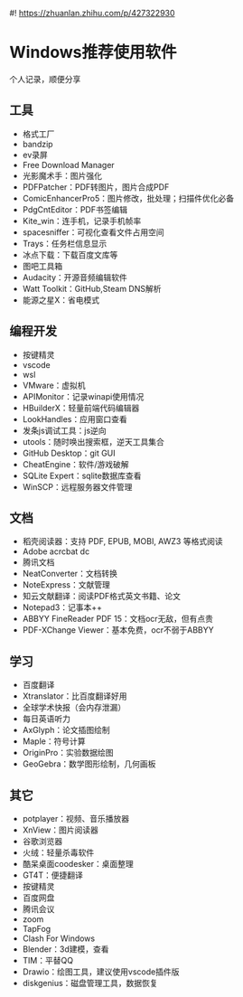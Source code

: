 #! https://zhuanlan.zhihu.com/p/427322930

# Windows推荐使用软件

个人记录，顺便分享

## 工具

- 格式工厂
- bandzip
- ev录屏
- Free Download Manager
- 光影魔术手：图片强化
- PDFPatcher：PDF转图片，图片合成PDF
- ComicEnhancerPro5：图片修改，批处理；扫描件优化必备
- PdgCntEditor：PDF书签编辑
- Kite_win：连手机，记录手机帧率
- spacesniffer：可视化查看文件占用空间
- Trays：任务栏信息显示
- 冰点下载：下载百度文库等
- 图吧工具箱
- Audacity：开源音频编辑软件
- Watt Toolkit：GitHub,Steam DNS解析
- 能源之星X：省电模式


## 编程开发

- 按键精灵
- vscode
- wsl
- VMware：虚拟机
- APIMonitor：记录winapi使用情况
- HBuilderX：轻量前端代码编辑器
- LookHandles：应用窗口查看
- 发条js调试工具：js逆向
- utools：随时唤出搜索框，逆天工具集合
- GitHub Desktop：git GUI
- CheatEngine：软件/游戏破解
- SQLite Expert：sqlite数据库查看
- WinSCP：远程服务器文件管理

## 文档

- 稻壳阅读器：支持 PDF, EPUB, MOBI, AWZ3 等格式阅读
- Adobe acrcbat dc
- 腾讯文档
- NeatConverter：文档转换
- NoteExpress：文献管理
- 知云文献翻译：阅读PDF格式英文书籍、论文
- Notepad3：记事本++
- ABBYY FineReader PDF 15：文档ocr无敌，但有点贵
- PDF-XChange Viewer：基本免费，ocr不弱于ABBYY

## 学习

- 百度翻译
- Xtranslator：比百度翻译好用
- 全球学术快报（会内存泄漏）
- 每日英语听力
- AxGlyph：论文插图绘制
- Maple：符号计算
- OriginPro：实验数据绘图
- GeoGebra：数学图形绘制，几何画板



## 其它

- potplayer：视频、音乐播放器
- XnView：图片阅读器
- 谷歌浏览器
- 火绒：轻量杀毒软件
- 酷呆桌面coodesker：桌面整理
- GT4T：便捷翻译
- 按键精灵
- 百度网盘
- 腾讯会议
- zoom
- TapFog
- Clash For Windows
- Blender：3d建模，查看
- TIM：平替QQ
- Drawio：绘图工具，建议使用vscode插件版
- diskgenius：磁盘管理工具，数据恢复